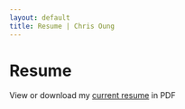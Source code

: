 ```yaml
---
layout: default
title: Resume | Chris Oung
---
```


# Resume

View or download my [current resume](https://drive.google.com/file/d/11KD4QkKtaVGDSB9OjL0bex2N55PkBEYn/view?usp=sharing) in PDF
